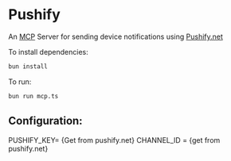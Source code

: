 # Pushify
An [MCP](https://modelcontextprotocol.io/introduction) Server for sending device notifications using [Pushify.net](https://pushify.net/)

To install dependencies:

```bash
bun install
```

To run:

```bash
bun run mcp.ts
```

## Configuration:

PUSHIFY_KEY= {Get from pushify.net}
CHANNEL_ID = {get from pushify.net}
